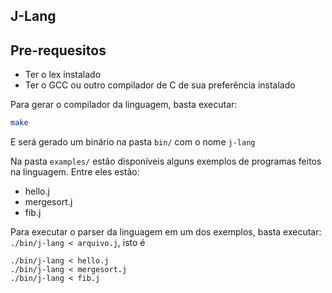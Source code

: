 ## J-Lang

## Pre-requesitos

- Ter o lex instalado
- Ter o GCC ou outro compilador de C de sua preferência instalado

Para gerar o compilador da linguagem, basta executar:

```bash
make
```
E será gerado um binário na pasta `bin/` com o nome `j-lang`

Na pasta `examples/` estão disponíveis alguns exemplos de programas feitos na linguagem. Entre eles estão:

- hello.j
- mergesort.j
- fib.j

Para executar o parser da linguagem em um dos exemplos, basta executar: 
`./bin/j-lang < arquivo.j`, isto é

```
./bin/j-lang < hello.j
./bin/j-lang < mergesort.j
./bin/j-lang < fib.j
```
